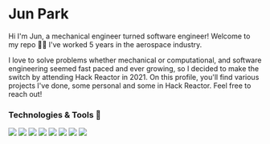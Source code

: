 # Jun Park

Hi I'm Jun, a mechanical engineer turned software engineer!
Welcome to my repo 🙇‍♂️
I've worked 5 years in the aerospace industry.

I love to solve problems whether mechanical or computational, and software engineering seemed fast paced and ever growing, so I decided to make the switch by attending Hack Reactor in 2021.
On this profile, you'll find various projects I've done, some personal and some in Hack Reactor.
Feel free to reach out! 


### Technologies & Tools 🧰

![](https://img.shields.io/badge/CODE-JavaScript-informational?style=flat-square&logo=javascript&logoColor=white&color=yellow)
![](https://img.shields.io/badge/TOOL-NodeJS-informational?style=flat-square&logo=NodeJS&logoColor=white&color=yellow)
![](https://img.shields.io/badge/TOOL-ReactJS-informational?style=flat-square&logo=React&logoColor=white&color=yellow)
![](https://img.shields.io/badge/OS-Linux-informational?style=flat-square&logo=linux&logoColor=white&color=yellow)
![](https://img.shields.io/badge/OS-MacOS-informational?style=flat-square&logo=MacOS&logoColor=white&color=yellow)
![](https://img.shields.io/badge/TOOL-PostgreSQL-informational?style=flat-square&logo=PostgreSQL&logoColor=white&color=yellow)
![](https://img.shields.io/badge/TOOL-Docker-informational?style=flat-square&logo=Docker&logoColor=white&color=yellow)
![](https://img.shields.io/badge/TOOL-EC2-informational?style=flat-square&logo=Amazon&logoColor=white&color=yellow)






